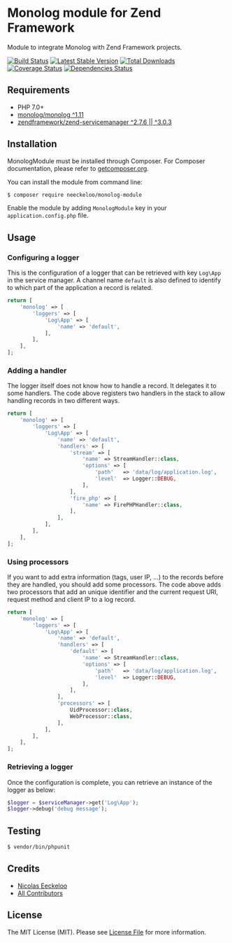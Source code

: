 Monolog module for Zend Framework
=================================

Module to integrate Monolog with Zend Framework projects.

[![Build Status](https://img.shields.io/travis/neeckeloo/MonologModule.svg?style=flat-square)](http://travis-ci.org/neeckeloo/MonologModule)
[![Latest Stable Version](http://img.shields.io/packagist/v/neeckeloo/monolog-module.svg?style=flat-square)](https://packagist.org/packages/neeckeloo/monolog-module)
[![Total Downloads](http://img.shields.io/packagist/dt/neeckeloo/monolog-module.svg?style=flat-square)](https://packagist.org/packages/neeckeloo/monolog-module)
[![Coverage Status](http://img.shields.io/coveralls/neeckeloo/MonologModule.svg?style=flat-square)](https://coveralls.io/r/neeckeloo/MonologModule)
[![Dependencies Status](https://www.versioneye.com/user/projects/5465c709f8a4ae1c9900010d/badge.svg?style=flat-square)](https://www.versioneye.com/user/projects/5465c709f8a4ae1c9900010d)

## Requirements

* PHP 7.0+
* [monolog/monolog ^1.11](http://www.github.com/Seldaek/monolog)
* [zendframework/zend-servicemanager ^2.7.6 || ^3.0.3](https://github.com/zendframework/zend-servicemanager)

## Installation

MonologModule must be installed through Composer. For Composer documentation, please refer to [getcomposer.org](http://getcomposer.org).

You can install the module from command line:

```sh
$ composer require neeckeloo/monolog-module
```

Enable the module by adding `MonologModule` key in your `application.config.php` file.

## Usage

### Configuring a logger

This is the configuration of a logger that can be retrieved with key ```Log\App``` in the service manager. A channel name ```default``` is also defined to identify to which part of the application a record is related.

```php
return [
    'monolog' => [
        'loggers' => [
            'Log\App' => [
                'name' => 'default',
            ],
        ],
    ],
];
```

### Adding a handler

The logger itself does not know how to handle a record. It delegates it to some handlers. The code above registers two handlers in the stack to allow handling records in two different ways.

```php
return [
    'monolog' => [
        'loggers' => [
            'Log\App' => [
                'name' => 'default',
                'handlers' => [
                    'stream' => [
                        'name' => StreamHandler::class,
                        'options' => [
                            'path'   => 'data/log/application.log',
                            'level'  => Logger::DEBUG,
                        ],
                    ],
                    'fire_php' => [
                        'name' => FirePHPHandler::class,
                    ],
                ],
            ],
        ],
    ],
];
```

### Using processors

If you want to add extra information (tags, user IP, ...) to the records before they are handled, you should add some processors. The code above adds two processors that add an unique identifier and the current request URI, request method and client IP to a log record.

```php
return [
    'monolog' => [
        'loggers' => [
            'Log\App' => [
                'name' => 'default',
                'handlers' => [
                    'default' => [
                        'name' => StreamHandler::class,
                        'options' => [
                            'path'   => 'data/log/application.log',
                            'level'  => Logger::DEBUG,
                        ],
                    ],
                ],
                'processors' => [
                    UidProcessor::class,
                    WebProcessor::class,
                ],
            ],
        ],
    ],
];
```

### Retrieving a logger

Once the configuration is complete, you can retrieve an instance of the logger as below:

```php
$logger = $serviceManager->get('Log\App');
$logger->debug('debug message');
```

## Testing

``` bash
$ vendor/bin/phpunit
```

## Credits

- [Nicolas Eeckeloo](https://github.com/neeckeloo)
- [All Contributors](https://github.com/RiskioFr/idempotency-module/contributors)

## License

The MIT License (MIT). Please see [License File](https://github.com/RiskioFr/tactician-module/blob/master/LICENSE) for more information.
